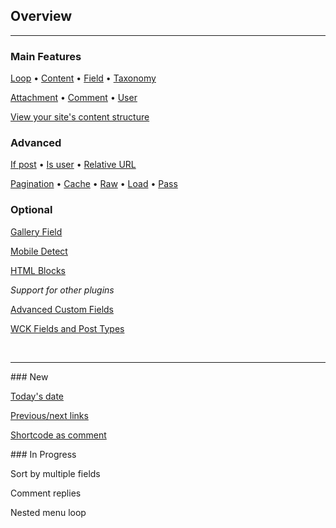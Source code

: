 ## Overview

---

<div class="row index"><div class="col-half">

### Main Features

[Loop](options-general.php?page=ccs_reference&tab=loop) &bullet; [Content](options-general.php?page=ccs_reference&tab=content) &bullet; [Field](options-general.php?page=ccs_reference&tab=field) &bullet; [Taxonomy](options-general.php?page=ccs_reference&tab=taxonomy)

[Attachment](options-general.php?page=ccs_reference&tab=attach) &bullet; [Comment](options-general.php?page=ccs_reference&tab=comment) &bullet; [User](options-general.php?page=ccs_reference&tab=users)

[View your site's content structure](index.php?page=content_overview)


### Advanced

[If post](options-general.php?page=ccs_reference&tab=if) &bullet;
[Is user](options-general.php?page=ccs_reference&tab=is) &bullet; [Relative URL](options-general.php?page=ccs_reference&tab=url)

[Pagination](options-general.php?page=ccs_reference&tab=paged) &bullet; [Cache](options-general.php?page=ccs_reference&tab=cache) &bullet; [Raw](options-general.php?page=ccs_reference&tab=raw) &bullet; [Load](options-general.php?page=ccs_reference&tab=load) &bullet; [Pass](options-general.php?page=ccs_reference&tab=pass)

</div><div class="col-half">

### Optional

[Gallery Field](options-general.php?page=ccs_reference&tab=gallery)

[Mobile Detect](options-general.php?page=ccs_reference&tab=mobile)

[HTML Blocks](options-general.php?page=ccs_reference&tab=block)

*Support for other plugins*

[Advanced Custom Fields](options-general.php?page=ccs_reference&tab=acf)

[WCK Fields and Post Types](options-general.php?page=ccs_reference&tab=wck)

</div></div>
&nbsp;
<hr><div class="row index"><div class="col-half">
### New

[Today's date](options-general.php?page=ccs_reference&tab=extras#today)

[Previous/next links](options-general.php?page=ccs_reference&tab=paged#previous---next)

[Shortcode as comment](options-general.php?page=ccs_reference&tab=extras#comment)

</div><div class="col-half">
### In Progress

Sort by multiple fields

Comment replies

Nested menu loop

</div></div>
